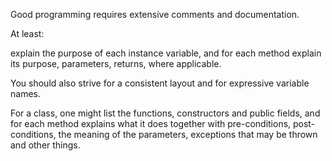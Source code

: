 Good programming requires extensive comments and documentation.  

At least:

explain the purpose of each instance variable, and for each method explain its purpose, parameters, returns, where applicable.

You should also strive for a consistent layout and for expressive variable names.  

For a class, one might list the functions, constructors and public fields, and for each method explains what it does together with pre-conditions, post-conditions, the meaning of the parameters, exceptions that may be thrown and other things.
